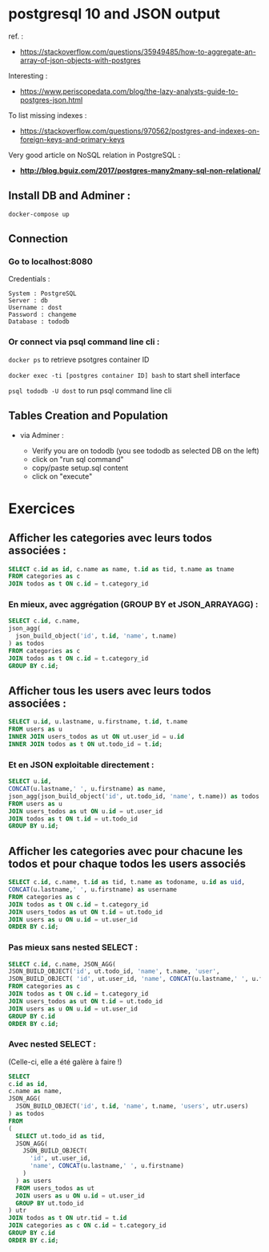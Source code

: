 # postgresql 10 and JSON output

ref. : 
* https://stackoverflow.com/questions/35949485/how-to-aggregate-an-array-of-json-objects-with-postgres

Interesting :
* https://www.periscopedata.com/blog/the-lazy-analysts-guide-to-postgres-json.html

To list missing indexes :

* https://stackoverflow.com/questions/970562/postgres-and-indexes-on-foreign-keys-and-primary-keys

Very good article on NoSQL relation in PostgreSQL :

* **http://blog.bguiz.com/2017/postgres-many2many-sql-non-relational/**

## Install DB and Adminer :

```
docker-compose up
```
## Connection

### Go to localhost:8080

Credentials :
``` 
System : PostgreSQL
Server : db
Username : dost
Password : changeme
Database : tododb
```

### Or connect via psql command line cli :

```docker ps``` to retrieve psotgres container ID

```docker exec -ti [postgres container ID] bash``` to start shell interface

```psql tododb -U dost``` to run psql command line cli

## Tables Creation and Population
  
* via Adminer :
  
  * Verify you are on tododb (you see tododb as selected DB on the left)
  * click on "run sql command"
  * copy/paste setup.sql content
  * click on "execute"

# Exercices

## Afficher les categories avec leurs todos associées :

```sql
SELECT c.id as id, c.name as name, t.id as tid, t.name as tname
FROM categories as c
JOIN todos as t ON c.id = t.category_id
```

### En mieux, avec aggrégation (GROUP BY et JSON_ARRAYAGG) :

```sql
SELECT c.id, c.name,
json_agg(
  json_build_object('id', t.id, 'name', t.name)
) as todos
FROM categories as c 
JOIN todos as t ON c.id = t.category_id
GROUP BY c.id;
```

## Afficher tous les users avec leurs todos associées :

```sql
SELECT u.id, u.lastname, u.firstname, t.id, t.name
FROM users as u
INNER JOIN users_todos as ut ON ut.user_id = u.id
INNER JOIN todos as t ON ut.todo_id = t.id;
```

### Et en JSON exploitable directement :

```sql
SELECT u.id, 
CONCAT(u.lastname,' ', u.firstname) as name, 
json_agg(json_build_object('id', ut.todo_id, 'name', t.name)) as todos
FROM users as u
JOIN users_todos as ut ON u.id = ut.user_id
JOIN todos as t ON t.id = ut.todo_id
GROUP BY u.id;
```

## Afficher les categories avec pour chacune les todos et pour chaque todos les users associés

```sql
SELECT c.id, c.name, t.id as tid, t.name as todoname, u.id as uid, 
CONCAT(u.lastname,' ', u.firstname) as username 
FROM categories as c
JOIN todos as t ON c.id = t.category_id
JOIN users_todos as ut ON t.id = ut.todo_id
JOIN users as u ON u.id = ut.user_id
ORDER BY c.id;
```

### Pas mieux sans nested SELECT :

```sql
SELECT c.id, c.name, JSON_AGG( 
JSON_BUILD_OBJECT('id', ut.todo_id, 'name', t.name, 'user', 
JSON_BUILD_OBJECT( 'id', ut.user_id, 'name', CONCAT(u.lastname,' ', u.firstname) ) ) ) as todos
FROM categories as c
JOIN todos as t ON c.id = t.category_id
JOIN users_todos as ut ON t.id = ut.todo_id
JOIN users as u ON u.id = ut.user_id
GROUP BY c.id
ORDER BY c.id;
```

### Avec nested SELECT :
(Celle-ci, elle a été galère à faire !)

```sql
SELECT 
c.id as id, 
c.name as name, 
JSON_AGG(
  JSON_BUILD_OBJECT('id', t.id, 'name', t.name, 'users', utr.users)
) as todos 
FROM
(
  SELECT ut.todo_id as tid, 
  JSON_AGG(
    JSON_BUILD_OBJECT(
      'id', ut.user_id, 
      'name', CONCAT(u.lastname,' ', u.firstname)
    )
  ) as users
  FROM users_todos as ut
  JOIN users as u ON u.id = ut.user_id
  GROUP BY ut.todo_id
) utr
JOIN todos as t ON utr.tid = t.id
JOIN categories as c ON c.id = t.category_id
GROUP BY c.id
ORDER BY c.id;
```
